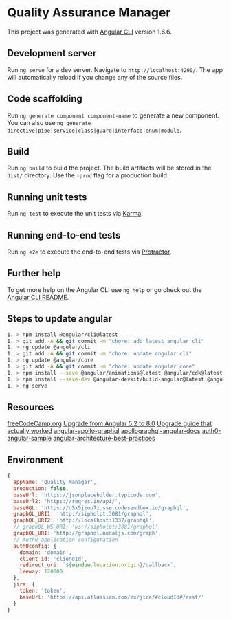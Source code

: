 # Quality Assurance Manager

This project was generated with [Angular CLI](https://github.com/angular/angular-cli) version 1.6.6.

## Development server

Run `ng serve` for a dev server. Navigate to `http://localhost:4200/`. The app will automatically reload if you change any of the source files.

## Code scaffolding

Run `ng generate component component-name` to generate a new component. You can also use `ng generate directive|pipe|service|class|guard|interface|enum|module`.

## Build

Run `ng build` to build the project. The build artifacts will be stored in the `dist/` directory. Use the `-prod` flag for a production build.

## Running unit tests

Run `ng test` to execute the unit tests via [Karma](https://karma-runner.github.io).

## Running end-to-end tests

Run `ng e2e` to execute the end-to-end tests via [Protractor](http://www.protractortest.org/).

## Further help

To get more help on the Angular CLI use `ng help` or go check out the [Angular CLI README](https://github.com/angular/angular-cli/blob/master/README.md).

## Steps to update angular

```sh
1. > npm install @angular/cli@latest
1. > git add -A && git commit -m "chore: add latest angular cli"
1. > ng update @angular/cli
1. > git add -A && git commit -m "chore: update angular cli"
1. > ng update @angular/core
1. > git add -A && git commit -m "chore: update angular core"
1. > npm install --save @angular/animations@latest @angular/cdk@latest @angular/common@latest @angular/compiler@latest @angular/core@latest @angular/flex-layout@latest @angular/forms@latest @angular/http@latest @angular/material@latest @angular/platform-browser@latest @angular/platform-browser-dynamic@latest @angular/router@latest core-js@latest zone.js@latest rxjs@latest rxjs-compat@latest
1. > npm install --save-dev @angular-devkit/build-angular@latest @angular/compiler-cli@latest @angular/language-service @types/jasmine@latest @types/node@latest codelyzer@latest karma@latest karma-chrome-launcher@latest karma-cli@latest karma-jasmine@latest karma-jasmine-html-reporter@latest jasmine-core@latest jasmine-spec-reporter@latest protractor@latest tslint@latest rxjs-tslint@latest webpack@latest
1. > ng serve
```

## Resources

[freeCodeCamp.org](https://youtu.be/GbivbPy00FU)
[Upgrade from Angular 5.2 to 8.0](https://update.angular.io/#5.2:8.0)
[Upgrade guide that actually worked](https://dzone.com/articles/upgrade-to-angular-7-in-5-simple-steps-1)
[angular-apollo-graphql](https://g00glen00b.be/apollo-graphql-angular/)
[apollographql-angular-docs](https://www.apollographql.com/docs/angular/)
[auth0-angular-sample](https://github.com/auth0-samples/auth0-angular-samples/tree/master/01-Login/src/app)
[angular-architecture-best-practices](https://angular-academy.com/angular-architecture-best-practices/)

## Environment

```javascript
{
  appName: 'Quality Manager',
  production: false,
  baseUrl: 'https://jsonplaceholder.typicode.com',
  baseUrl2: 'https://reqres.in/api/',
  baseGQL: 'https://o5x5jzoo7z.sse.codesandbox.io/graphql',
  graphQL_URI1: 'http://sipholpt:3081/graphql',
  graphQL_URI2: 'http://localhost:1337/graphql',
  // graphQL_WS_URI: 'ws://sipholpt:3081/graphql',
  graphQL_URI: 'http://graphql.nodaljs.com/graph',
  // Auth0 application configuration
  auth0config: {
    domain: 'domain',
    client_id: 'cliendId',
    redirect_uri: `${window.location.origin}/callback`,
    leeway: 120000
  },
  jira: {
    token: 'token',
    baseUrl: 'https://api.atlassian.com/ex/jira/#cloudId#/rest/'
  }
}

```
